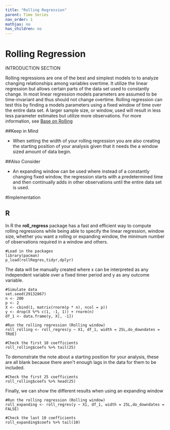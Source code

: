 ```yaml
---
title: "Rolling Regression"
parent: Time Series
nav_order: 1
mathjax: no
has_children: no
---
```


# Rolling Regression

INTRODUCTION SECTION

Rolling regressions are one of the best and simplest models to to analyze changing relationships among variables overtime. It utilize the linear regression but allows certain parts of the data set used to constantly change. In most linear regression models parameters are assumed to be time-invariant and thus should not change overtime. Rolling regression can test this by finding a models parameters using a fixed window of time over the entire data set. A larger sample size, or window, used will result in less less parameter estimates but utilize more observations. For more information, see [Base on Rolling](https://factorpad.com/fin/glossary/rolling-regression.html#:~:text=Rolling%20Regression%20is%20an%20analysis,generated%20from%20a%20linear%20regression.&text=For%20context%2C%20recall%20that%20measures,in%20Finance%20change%20over%20time.)

##Keep in Mind
- When setting the width of your rolling regression you are also creating the starting position of your analysis given that it needs the a window sized amount of data begin.

##Also Consider
- An expanding window can be used where instead of a constantly changing fixed window, the regression starts with a predetermined time and then continually adds in other observations until the entire data set is used.


#Implementation

## R

In R the **roll_regress** package has a fast and efficient way to compute rolling regressions while being able to specify the linear regression, window size, whether you want a rolling or expanding window, the minimum number of observations required in a window and others.

```r?example=roll_regress
#Load in the packages
library(pacman)
p_load(rollRegres,tidyr,dplyr)
```

The data will be manually created where x can be interpreted as any independent variable over a fixed timer period and y as any outcome variable.
```r?example=roll_regress
#Simulate data
set.seed(29132867)
n <- 200
p <- 2
X <- cbind(1, matrix(rnorm(p * n), ncol = p))
y <- drop(X %*% c(1, -1, 1)) + rnorm(n)
df_1 <- data.frame(y, X[, -1])

#Run the rolling regression (Rolling window)
roll_rolling <- roll_regres(y ~ X1, df_1, width = 25L,do_downdates = TRUE)

#Check the first 10 coefficients
roll_rolling$coefs %>% tail(25)
```


To demonstrate the note about a starting position for your analysis, these are all blank because there aren't enough lags in the data for them to be included.

```?example=roll_regress
#Check the first 25 coefficients
roll_rolling$coefs %>% head(25)
```

Finally, we can show the different results when using an expanding window

```?example=roll_regress
#Run the rolling regression (Rolling window)
roll_expanding <- roll_regres(y ~ X1, df_1, width = 25L,do_downdates = FALSE)

#Check the last 10 coefficients
roll_expanding$coefs %>% tail(10)
```



